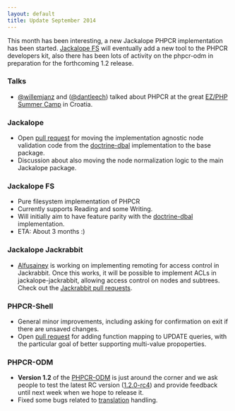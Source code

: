 ```yaml
---
layout: default
title: Update September 2014
---
```


This month has been interesting, a new Jackalope PHPCR implementation has been started.
[Jackalope FS](https://github.com/dantleech/jackalope-fs) will eventually add
a new tool to the PHPCR developers kit, also there has been lots of activity on the phpcr-odm in
preparation for the forthcoming 1.2 release.

### Talks

- [@willemjanz](https://twitter.com/willemjanz) and
  ([@dantleech](https://twitter.com/dantleech)) talked about PHPCR at the great
  [EZ/PHP Summer Camp](http://2014.ezsummercamp.com/Programme) in Croatia.

### Jackalope

- Open [pull request](https://github.com/jackalope/jackalope/pull/245) for moving the implementation
  agnostic node validation code from the [doctrine-dbal](https://github.com/jackalope/jackalope-doctrine-dbal)
  implementation to the base package.
- Discussion about also moving the node normalization logic to the main Jackalope package.

### Jackalope FS

- Pure filesystem implementation of PHPCR
- Currently supports Reading and some Writing.
- Will initially aim to have feature parity with the [doctrine-dbal](https://github.com/jackalope/jackalope-doctrine-dbal) implementation.
- ETA: About 3 months :)

### Jackalope Jackrabbit

* [Alfusainey](https://github.com/Alfusainey) is working on implementing remoting for access control in Jackrabbit. Once this works, it will be possible to implement ACLs in jackalope-jackrabbit, allowing access control on nodes and subtrees. Check out the [Jackrabbit pull requests](https://github.com/apache/jackrabbit/pulls).

### PHPCR-Shell

- General minor improvements, including asking for confirmation on exit if there are unsaved changes.
- Open [pull request](https://github.com/phpcr/phpcr-shell/pull/90) for adding
  function mapping to UPDATE queries, with the particular goal of better
  supporting multi-value propoperties.

### PHPCR-ODM

- **Version 1.2** of the [PHPCR-ODM](https://github.com/doctrine/phpcr-odm) is just around the corner and we ask people to test the latest RC version ([1.2.0-rc4](https://packagist.org/packages/doctrine/phpcr-odm#1.2.0-rc4)) and provide feedback until next week when we hope to release it.
- Fixed some bugs related to [translation](https://github.com/doctrine/phpcr-odm/pull/566) handling.
